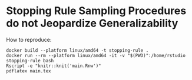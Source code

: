 # Stopping Rule Sampling Procedures do not Jeopardize Generalizability

How to reproduce:

```
docker build --platform linux/amd64 -t stopping-rule .
docker run --rm --platform linux/amd64 -it -v "$(PWD)":/home/rstudio stopping-rule bash
Rscript -e "knitr::knit('main.Rnw')"
pdflatex main.tex
```